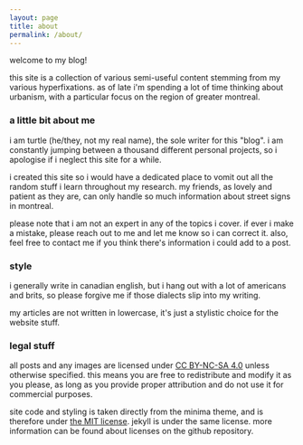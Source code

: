 ```yaml
---
layout: page
title: about
permalink: /about/
---
```

welcome to my blog!

this site is a collection of various semi-useful content stemming from my various hyperfixations. as of late i'm spending a lot of time thinking about urbanism, with a particular focus on the region of greater montreal.

### a little bit about me
i am turtle (he/they, not my real name), the sole writer for this "blog". i am constantly jumping between a thousand different personal projects, so i apologise if i neglect this site for a while.

i created this site so i would have a dedicated place to vomit out all the random stuff i learn throughout my research. my friends, as lovely and patient as they are, can only handle so much information about street signs in montreal.

please note that i am not an expert in any of the topics i cover. if ever i make a mistake, please reach out to me and let me know so i can correct it. also, feel free to contact me if you think there's information i could add to a post.

### style
i generally write in canadian english, but i hang out with a lot of americans and brits, so please forgive me if those dialects slip into my writing.

my articles are not written in lowercase, it's just a stylistic choice for the website stuff.

### legal stuff
all posts and any images are licensed under [CC BY-NC-SA 4.0](https://creativecommons.org/licenses/by-nc-sa/4.0/) unless otherwise specified. this means you are free to redistribute and modify it as you please, as long as you provide proper attribution and do not use it for commercial purposes.

site code and styling is taken directly from the minima theme, and is therefore under [the MIT license](https://mit-license.org/). jekyll is under the same license. more information can be found about licenses on the github repository.

